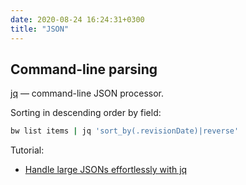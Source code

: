 ```yaml
---
date: 2020-08-24 16:24:31+0300
title: "JSON"
---
```


## Command-line parsing

[jq](https://stedolan.github.io/jq/) — command-line JSON processor.

Sorting in descending order by field:

```bash
bw list items | jq 'sort_by(.revisionDate)|reverse'
```

Tutorial:
- [Handle large JSONs effortlessly with jq](https://leonid.shevtsov.me/post/handle-large-jsons-effortlessly-with-jq/)
